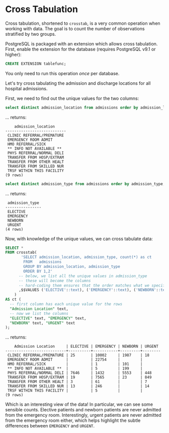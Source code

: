# Cross Tabulation

Cross tabulation, shortened to `crosstab`, is a very common operation when working with data.
The goal is to count the number of observations stratified by two groups.

PostgreSQL is packaged with an extension which allows cross tabulation.
First, enable the extension for the database (requires PostgreSQL v9.1 or higher):

```sql
CREATE EXTENSION tablefunc;
```

You only need to run this operation *once* per database.

Let's try cross tabulating the admission and discharge locations for all hospital admissions.

First, we need to find out the unique values for the two columns:

```sql
select distinct admission_location from admissions order by admission_location;
```

... returns:

```
    admission_location
---------------------------
 CLINIC REFERRAL/PREMATURE
 EMERGENCY ROOM ADMIT
 HMO REFERRAL/SICK
 ** INFO NOT AVAILABLE **
 PHYS REFERRAL/NORMAL DELI
 TRANSFER FROM HOSP/EXTRAM
 TRANSFER FROM OTHER HEALT
 TRANSFER FROM SKILLED NUR
 TRSF WITHIN THIS FACILITY
(9 rows)
```


```sql
select distinct admission_type from admissions order by admission_type;
```

... returns:

```
 admission_type
----------------
 ELECTIVE
 EMERGENCY
 NEWBORN
 URGENT
(4 rows)
```

Now, with knowledge of the unique values, we can cross tabulate data:

```sql
SELECT *
FROM crosstab(
       'SELECT admission_location, admission_type, count(*) as ct
        FROM   admissions
        GROUP BY admission_location, admission_type
        ORDER BY 1,2'
      -- below, we list all the unique values in admission_type
      -- these will become the columns
      -- hard-coding them ensures that the order matches what we specify later
      ,$$VALUES ('ELECTIVE'::text), ('EMERGENCY'::text), ('NEWBORN'::text),  ('URGENT'::text)$$
    )
AS ct (
  -- first column has each unique value for the rows
  "Admission Location" text,
  -- now we list the columns
  "ELECTIVE" text, "EMERGENCY" text,
  "NEWBORN" text, "URGENT" text
);
```

... returns:

```
    Admission Location     | ELECTIVE | EMERGENCY | NEWBORN | URGENT
---------------------------+----------+-----------+---------+--------
 CLINIC REFERRAL/PREMATURE | 25       | 10002     | 1987    | 18
 EMERGENCY ROOM ADMIT      |          | 22754     |         |
 HMO REFERRAL/SICK         |          | 1         | 101     |
 ** INFO NOT AVAILABLE **  |          | 5         | 199     |
 PHYS REFERRAL/NORMAL DELI | 7646     | 1432      | 5553    | 448
 TRANSFER FROM HOSP/EXTRAM | 19       | 7565      | 23      | 849
 TRANSFER FROM OTHER HEALT | 3        | 61        |         | 7
 TRANSFER FROM SKILLED NUR | 13       | 246       |         | 14
 TRSF WITHIN THIS FACILITY |          | 5         |         |
(9 rows)
```

Which is an interesting view of the data! In particular, we can see some sensible counts.
Elective patients and newborn patients are never admitted from the emergency room.
Interestingly, urgent patients are never admitted from the emergency room either,
which helps highlight the subtle differences between `EMERGENCY` and `URGENT`.

